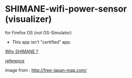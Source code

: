 SHIMANE-wifi-power-sensor (visualizer)
=========================

for Firefox OS (not OS-Simulator)

* This app isn't "certified" app.

<a href="https://www.google.co.jp/search?client=ubuntu&channel=fs&q=%E5%B3%B6%E6%A0%B9%E7%9C%8C%E3%81%AB%E3%83%91%E3%82%BD%E3%82%B3%E3%83%B3%E3%81%AA%E3%82%93%E3%81%A6&ie=utf-8&oe=utf-8&hl=ja#channel=fs&hl=ja&q=%E5%B3%B6%E6%A0%B9%E7%9C%8C%E3%81%AB%E3%83%91%E3%82%BD%E3%82%B3%E3%83%B3%E3%81%AA%E3%82%93%E3%81%A6%E3%81%82%E3%82%8B%E3%82%8F%E3%81%91%E3%81%AA%E3%81%84&safe=off">Why SHIMANE ?</a>

<a href="https://github.com/chuo-u-openproject/WebAPI-Demo">reference</a>

image from : http://free-japan-map.com/
